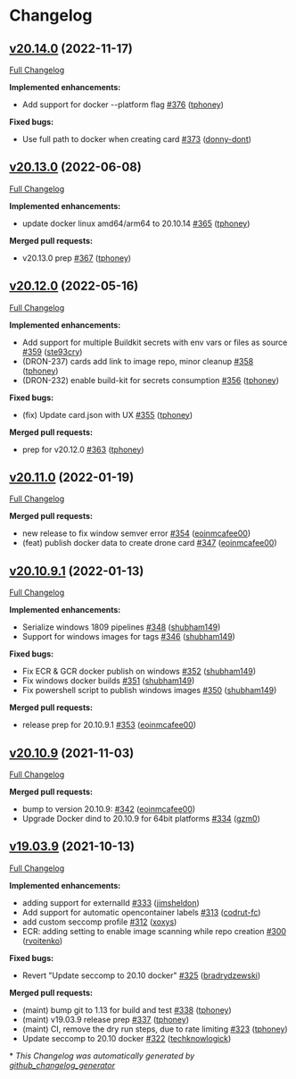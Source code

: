 # Changelog

## [v20.14.0](https://github.com/drone-plugins/drone-docker/tree/v20.14.0) (2022-11-17)

[Full Changelog](https://github.com/drone-plugins/drone-docker/compare/v20.13.0...v20.14.0)

**Implemented enhancements:**

- Add support for docker --platform flag [\#376](https://github.com/drone-plugins/drone-docker/pull/376) ([tphoney](https://github.com/tphoney))

**Fixed bugs:**

- Use full path to docker when creating card [\#373](https://github.com/drone-plugins/drone-docker/pull/373) ([donny-dont](https://github.com/donny-dont))

## [v20.13.0](https://github.com/drone-plugins/drone-docker/tree/v20.13.0) (2022-06-08)

[Full Changelog](https://github.com/drone-plugins/drone-docker/compare/v20.12.0...v20.13.0)

**Implemented enhancements:**

- update docker linux amd64/arm64 to 20.10.14 [\#365](https://github.com/drone-plugins/drone-docker/pull/365) ([tphoney](https://github.com/tphoney))

**Merged pull requests:**

- v20.13.0 prep [\#367](https://github.com/drone-plugins/drone-docker/pull/367) ([tphoney](https://github.com/tphoney))

## [v20.12.0](https://github.com/drone-plugins/drone-docker/tree/v20.12.0) (2022-05-16)

[Full Changelog](https://github.com/drone-plugins/drone-docker/compare/v20.11.0...v20.12.0)

**Implemented enhancements:**

- Add support for multiple Buildkit secrets with env vars or files as source [\#359](https://github.com/drone-plugins/drone-docker/pull/359) ([ste93cry](https://github.com/ste93cry))
- \(DRON-237\) cards add link to image repo, minor cleanup [\#358](https://github.com/drone-plugins/drone-docker/pull/358) ([tphoney](https://github.com/tphoney))
- \(DRON-232\) enable build-kit for secrets consumption [\#356](https://github.com/drone-plugins/drone-docker/pull/356) ([tphoney](https://github.com/tphoney))

**Fixed bugs:**

- \(fix\) Update card.json with UX [\#355](https://github.com/drone-plugins/drone-docker/pull/355) ([tphoney](https://github.com/tphoney))

**Merged pull requests:**

- prep for v20.12.0 [\#363](https://github.com/drone-plugins/drone-docker/pull/363) ([tphoney](https://github.com/tphoney))

## [v20.11.0](https://github.com/drone-plugins/drone-docker/tree/v20.11.0) (2022-01-19)

[Full Changelog](https://github.com/drone-plugins/drone-docker/compare/v20.10.9.1...v20.11.0)

**Merged pull requests:**

- new release to fix window semver error [\#354](https://github.com/drone-plugins/drone-docker/pull/354) ([eoinmcafee00](https://github.com/eoinmcafee00))
- \(feat\) publish docker data to create drone card [\#347](https://github.com/drone-plugins/drone-docker/pull/347) ([eoinmcafee00](https://github.com/eoinmcafee00))

## [v20.10.9.1](https://github.com/drone-plugins/drone-docker/tree/v20.10.9.1) (2022-01-13)

[Full Changelog](https://github.com/drone-plugins/drone-docker/compare/v20.10.9...v20.10.9.1)

**Implemented enhancements:**

- Serialize windows 1809 pipelines [\#348](https://github.com/drone-plugins/drone-docker/pull/348) ([shubham149](https://github.com/shubham149))
- Support for windows images for tags [\#346](https://github.com/drone-plugins/drone-docker/pull/346) ([shubham149](https://github.com/shubham149))

**Fixed bugs:**

- Fix ECR & GCR docker publish on windows [\#352](https://github.com/drone-plugins/drone-docker/pull/352) ([shubham149](https://github.com/shubham149))
- Fix windows docker builds [\#351](https://github.com/drone-plugins/drone-docker/pull/351) ([shubham149](https://github.com/shubham149))
- Fix powershell script to publish windows images [\#350](https://github.com/drone-plugins/drone-docker/pull/350) ([shubham149](https://github.com/shubham149))

**Merged pull requests:**

- release prep for 20.10.9.1 [\#353](https://github.com/drone-plugins/drone-docker/pull/353) ([eoinmcafee00](https://github.com/eoinmcafee00))

## [v20.10.9](https://github.com/drone-plugins/drone-docker/tree/v20.10.9) (2021-11-03)

[Full Changelog](https://github.com/drone-plugins/drone-docker/compare/v19.03.9...v20.10.9)

**Merged pull requests:**

- bump to version 20.10.9: [\#342](https://github.com/drone-plugins/drone-docker/pull/342) ([eoinmcafee00](https://github.com/eoinmcafee00))
- Upgrade Docker dind to 20.10.9 for 64bit platforms [\#334](https://github.com/drone-plugins/drone-docker/pull/334) ([gzm0](https://github.com/gzm0))

## [v19.03.9](https://github.com/drone-plugins/drone-docker/tree/v19.03.9) (2021-10-13)

[Full Changelog](https://github.com/drone-plugins/drone-docker/compare/v19.03.8...v19.03.9)

**Implemented enhancements:**

- adding support for externalId [\#333](https://github.com/drone-plugins/drone-docker/pull/333) ([jimsheldon](https://github.com/jimsheldon))
- Add support for automatic opencontainer labels [\#313](https://github.com/drone-plugins/drone-docker/pull/313) ([codrut-fc](https://github.com/codrut-fc))
- add custom seccomp profile [\#312](https://github.com/drone-plugins/drone-docker/pull/312) ([xoxys](https://github.com/xoxys))
- ECR: adding setting to enable image scanning while repo creation [\#300](https://github.com/drone-plugins/drone-docker/pull/300) ([rvoitenko](https://github.com/rvoitenko))

**Fixed bugs:**

- Revert "Update seccomp to 20.10 docker" [\#325](https://github.com/drone-plugins/drone-docker/pull/325) ([bradrydzewski](https://github.com/bradrydzewski))

**Merged pull requests:**

- \(maint\) bump git to 1.13 for build and test [\#338](https://github.com/drone-plugins/drone-docker/pull/338) ([tphoney](https://github.com/tphoney))
- \(maint\) v19.03.9 release prep [\#337](https://github.com/drone-plugins/drone-docker/pull/337) ([tphoney](https://github.com/tphoney))
- \(maint\) CI, remove the dry run steps, due to rate limiting [\#323](https://github.com/drone-plugins/drone-docker/pull/323) ([tphoney](https://github.com/tphoney))
- Update seccomp to 20.10 docker [\#322](https://github.com/drone-plugins/drone-docker/pull/322) ([techknowlogick](https://github.com/techknowlogick))



\* *This Changelog was automatically generated by [github_changelog_generator](https://github.com/github-changelog-generator/github-changelog-generator)*
